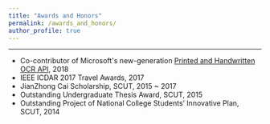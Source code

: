 ```yaml
---
title: "Awards and Honors"
permalink: /awards_and_honors/
author_profile: true
---
```

------
  * Co-contributor of Microsoft's new-generation [Printed and Handwritten OCR API](https://azure.microsoft.com/en-us/services/cognitive-services/computer-vision/?from=timeline&isappinstalled=0#text), 2018
  * IEEE ICDAR 2017 Travel Awards, 2017
  * JianZhong Cai Scholarship, SCUT, 2015 ~ 2017
  * Outstanding Undergraduate Thesis Award, SCUT, 2015
  * Outstanding Project of National College Students’ Innovative Plan, SCUT, 2014
